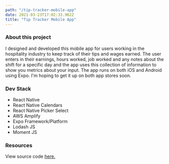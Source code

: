 ```yaml
---
path: "/tip-tracker-mobile-app"
date: 2021-03-23T17:02:33.962Z
title: "Tip Tracker Mobile App"
---
```


### About this project
I designed and developed this mobile app for users working in the hospitality industry to keep track of their
tips and wages earned. The user enters in their earnings, hours worked, job worked and any notes about the shift for a specific day and the app uses this collection of information to show you metrics about your input. The app runs on both iOS and Android using Expo. I'm hoping to get it up on both app stores soon.

### Dev Stack
- React Native
- React Native Calendars
- React Native Picker Select
- AWS Amplify
- Expo Framework/Platform
- Lodash JS
- Moment JS

### Resources
View source code [here.](https://github.com/Sasheem/tip-tracker-aws)

